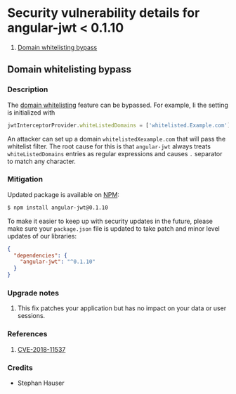 # Security vulnerability details for angular-jwt < 0.1.10

1. [Domain whitelisting bypass](#domain-whitelisting-bypass)

## Domain whitelisting bypass

### Description

The [domain whitelisting](https://github.com/auth0/angular-jwt#whitelisting-domains) feature can be bypassed. For example, Ii the setting is initialized with 

```js
jwtInterceptorProvider.whiteListedDomains = ['whitelisted.Example.com'];
```

An attacker can set up a domain `whitelistedXexample.com` that will pass the whitelist filter. The root cause for this is that `angular-jwt` always treats `whiteListedDomains` entries as regular expressions and causes `.` separator to match any character.

### Mitigation

Updated package is available on [NPM](https://npmjs.com):

```bash
$ npm install angular-jwt@0.1.10
```

To make it easier to keep up with security updates in the future, please make sure your `package.json` file is updated to take patch and minor level updates of our libraries:

```json
{
  "dependencies": {
    "angular-jwt": "^0.1.10"
  }
}
```

### Upgrade notes

1. This fix patches your application but has no impact on your data or user sessions.

### References

1. [CVE-2018-11537](https://cve.mitre.org/cgi-bin/cvename.cgi?name=CVE-2018-11537)

### Credits

- Stephan Hauser